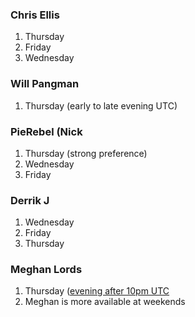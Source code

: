 

### Chris Ellis
1. Thursday
2. Friday
3. Wednesday

### Will Pangman
1. Thursday (early to late evening UTC)

###  PieRebel (Nick
1. Thursday (strong preference)
2. Wednesday
3. Friday

### Derrik J
1. Wednesday
2. Friday
3. Thursday

### Meghan Lords
1. Thursday ([evening after 10pm UTC](http://www.worldtimebuddy.com/utc-to-cst-converter?qm=1&lid=0,6,2643743&h=0&date=2014-8-1&sln=22-23) 
2. Meghan is more available at weekends

